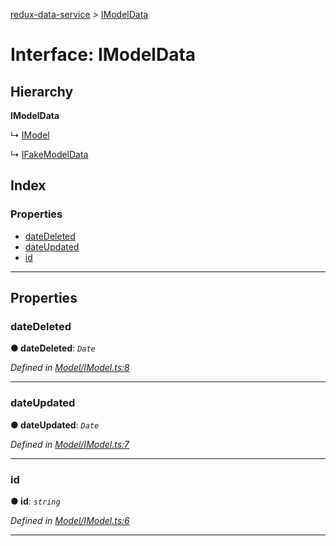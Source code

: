 [redux-data-service](../README.md) > [IModelData](../interfaces/imodeldata.md)

# Interface: IModelData

## Hierarchy

**IModelData**

↳  [IModel](imodel.md)

↳  [IFakeModelData](ifakemodeldata.md)

## Index

### Properties

* [dateDeleted](imodeldata.md#datedeleted)
* [dateUpdated](imodeldata.md#dateupdated)
* [id](imodeldata.md#id)

---

## Properties

<a id="datedeleted"></a>

###  dateDeleted

**● dateDeleted**: *`Date`*

*Defined in [Model/IModel.ts:8](https://github.com/Rediker-Software/redux-data-service/blob/9e76fc2/src/Model/IModel.ts#L8)*

___
<a id="dateupdated"></a>

###  dateUpdated

**● dateUpdated**: *`Date`*

*Defined in [Model/IModel.ts:7](https://github.com/Rediker-Software/redux-data-service/blob/9e76fc2/src/Model/IModel.ts#L7)*

___
<a id="id"></a>

###  id

**● id**: *`string`*

*Defined in [Model/IModel.ts:6](https://github.com/Rediker-Software/redux-data-service/blob/9e76fc2/src/Model/IModel.ts#L6)*

___

